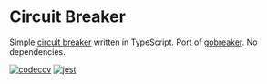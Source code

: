 # Circuit Breaker

Simple [circuit breaker](https://martinfowler.com/bliki/CircuitBreaker.html) written in TypeScript. Port of [gobreaker](https://github.com/sony/gobreaker). No dependencies.

[![codecov](https://codecov.io/gh/gyoridavid/circuit-breaker/branch/main/graph/badge.svg?token=2BM4L6PGKC)](https://codecov.io/gh/gyoridavid/circuit-breaker)
[![jest](https://jestjs.io/img/jest-badge.svg)](https://github.com/facebook/jest)
